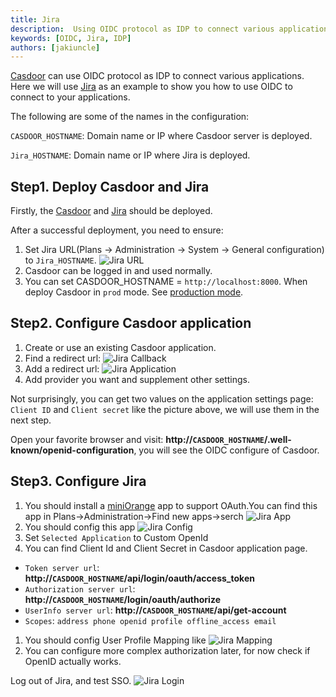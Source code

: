 ```yaml
---
title: Jira
description:  Using OIDC protocol as IDP to connect various applications, like Jira
keywords: [OIDC, Jira, IDP]
authors: [jakiuncle]
---
```


[Casdoor](/docs/basic/server-installation) can use OIDC protocol as IDP to connect various applications. Here we will use [Jira](https://www.atlassian.com/software/jira/guides/getting-started/overview) as an example to show you how to use OIDC to connect to your applications.

The following are some of the names in the configuration:

`CASDOOR_HOSTNAME`: Domain name or IP where Casdoor server is deployed.

`Jira_HOSTNAME`: Domain name or IP where Jira is deployed.

## Step1. Deploy Casdoor and Jira

Firstly, the [Casdoor](/docs/basic/server-installation) and [Jira](https://www.atlassian.com/software/jira/guides/getting-started/overview) should be deployed.

After a successful deployment, you need to ensure:

1. Set Jira URL(Plans -> Administration -> System -> General configuration) to `Jira_HOSTNAME`.
![Jira URL](/img/integration/java/jira/Jira_HOSTNAME.png)
2. Casdoor can be logged in and used normally.
3. You can set CASDOOR_HOSTNAME = `http://localhost:8000`. When deploy Casdoor in `prod` mode. See [production mode](https://casdoor.org/docs/basic/server-installation#production-mode).

## Step2. Configure Casdoor application

1. Create or use an existing Casdoor application.
2. Find a redirect url: ![Jira Callback](/img/integration/java/jira/Jira_CallbackURL.png)
3. Add a redirect url: ![Jira Application](/img/integration/java/jira/Jira_application.png)
4. Add provider you want and supplement other settings.

Not surprisingly, you can get two values ​​on the application settings page: `Client ID` and `Client secret` like the picture above, we will use them in the next step.

Open your favorite browser and visit: **http://`CASDOOR_HOSTNAME`/.well-known/openid-configuration**, you will see the OIDC configure of Casdoor.

## Step3. Configure Jira

1. You should install a [miniOrange](https://www.miniorange.com) app to support OAuth.You can find this app in Plans->Administration->Find new apps->serch ![Jira App](/img/integration/java/jira/Jira_install.png)
2. You should config this app ![Jira Config](/img/integration/java/jira/Jira_Config.png)
3. Set `Selected Application` to Custom OpenId
4. You can find Client Id and Client Secret in Casdoor application page.

- `Token server url`: **http://`CASDOOR_HOSTNAME`/api/login/oauth/access_token**
- `Authorization server url`: **http://`CASDOOR_HOSTNAME`/login/oauth/authorize**
- `UserInfo server url`: **http://`CASDOOR_HOSTNAME`/api/get-account**
- `Scopes`: `address phone openid profile offline_access email`

1. You should config User Profile Mapping like ![Jira Mapping](/img/integration/java/jira/Jira_mapping.png)
2. You can configure more complex authorization later, for now check if OpenID actually works.

Log out of Jira, and test SSO.
![Jira Login](/img/integration/java/jira/Jira_login.gif)
